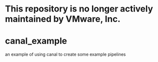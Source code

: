 # This repository is no longer actively maintained by VMware, Inc.

# canal_example
an example of using canal to create some example pipelines
